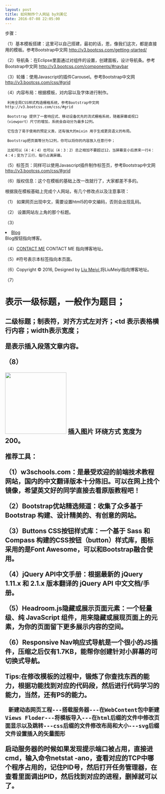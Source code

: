 ```yaml
---
layout: post
title: 如何制作个人网站 by刘美亿
date: 2016-07-08 22:05:00
---
```


步骤：

（1）基本模板搭建：这里可以自己搭建，最初的话，恩，像我们这次，都是直接用的模板。参考Bootstrap中文网 http://v3.bootcss.com/getting-started/

（2）导航条：在Eclipse里面通过对组件的设置，创建面板，设计导航条。参考Bootstrap中文网 http://v3.bootcss.com/components/#navbar

（3）轮播：使用Javascript的插件Carousel。参考Bootstrap中文网 http://v3.bootcss.com/css/#grid

（4）内容布局：根据模板，对内容以及字体进行制作。

     利用全局CSS样式构造栅格系统，参考Bootstrap中文网 http://v3.bootcss.com/css/#grid

     Bootstrap 提供了一套响应式、移动设备优先的流式栅格系统，随着屏幕或视口（viewport）尺寸的增加，系统会自动分为最多12列。

     它包含了易于使用的预定义类，还有强大的mixin 用于生成更具语义的布局。

     Bootstrap把页面等分为12列，你可以将你的内容放入任意行中；

     比如可以（4：4：4）也可以（4：3：2）总之相加不要超过12，当屏幕变小后原来一行4：4：4；变为了三行，每行占满屏幕。

（5）标签页：同样可以使用Javascript插件制作标签页，参考Bootstrap中文网 http://v3.bootcss.com/css/#grid  

（6）版权信息：这个在模板的基础上改一改就行了，大家都差不多的。


根据我在模板基础上完成个人网站，有几个修改点以及注意事项：

（1）<meta charset="utf-8"> 如果网页出现中文，需要设置html5的中文编码，否则会出现乱码。

（2）<title>Curriculum Vitae of　Liu Meiyi</title>  设置网站左上角的那个标题。

（3）<li><a class="btn" href="https://meiyiliu1994.github.io/archive.html">Blog</a></li> Blog按钮指向博客。

（4）<a class="btn btn-action btn-lg"  href="https://meiyiliu1994.github.io/archive.html" role="button">CONTACT ME</a>  CONTACT ME 指向博客地址。

（5）#符号表示本标签指向本页面。

（6）Copyright &copy; 2016,  Designed by <a href="https://meiyiliu1994.github.io/archive.html" rel="designer">Liu Meiyi </a>  将LiuMeiyi指向博客地址。

（7）<h1>表示一级标题，一般作为题目；<h2>二级标题；<table>制表符，对齐方式左对齐；<td 表示表格横行内容；width表示宽度；<p>是表示插入段落文章内容。

（8）<p><img src="assets/images/5.jpg" alt="" class="img-rounded pull-right" width="200" >      插入图片 环绕方式 宽度为200。

推荐工具：

（1）w3schools.com：是最受欢迎的前端技术教程网站，国内的中文翻译版本十分陈旧。可以在网上找个镜像，希望英文好的同学直接去看原版教程吧！

（2）Bootstrap优站精选频道：收集了众多基于 Bootstrap 构建、设计精美的、有创意的网站。

（3）Buttons CSS按钮样式库：一个基于 Sass 和 Compass 构建的CSS按钮（button）样式库，图标采用的是Font Awesome，可以和Bootstrap融合使用。

（4）jQuery API中文手册：根据最新的 jQuery 1.11.x 和 2.1.x 版本翻译的 jQuery API 中文文档/手册。

（5）Headroom.js隐藏或展示页面元素：一个轻量级、纯 JavaScript 组件，用来隐藏或展现页面上的元素，为你的页面留下更多展示内容的空间。

（6）Responsive Nav响应式导航是一个很小的JS插件，压缩之后仅有1.7KB，能帮你创建针对小屏幕的可切换式导航。



Tips:在修改模板的过程中，锻炼了你查找东西的能力，根据功能找到对应的代码段，然后进行代码学习的能力，当然，还有PS的能力。

     新建动态网页工程---搭载服务器---在WebContent包中新建Views Floder---将模板导入---在html后缀的文件中修改页面显示以及跳转---css后缀的文件修改布局和大小---svg后缀文件设置插入的矢量图形


启动服务器的时候如果发现提示端口被占用，直接进cmd，输入命令netstat 
-ano，查看对应的TCP中哪个程序占用的，记住PID号，然后打开任务管理器，在查看里面调出PID，然后找到对应的进程，删掉就可以了。
